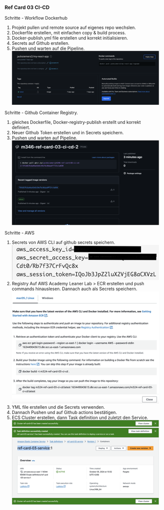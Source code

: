 
### Ref Card 03 CI-CD

Schritte - Workflow Dockerhub

1. Projekt pullen und remote source auf eigenes repo wechslen.
2. Dockerfile erstellen, mit einfachen copy & build process.
3. Docker-publish.yml file erstellen und korrekt initialisieren.
4. Secrets auf Github erstellen.
5. Pushen und warten auf die Pipeline.
![image](/resources/Screenshot%202024-09-26%20at%2007.51.04.png)

Schritte - Github Container Registry.
1. gleiches Dockerfile, Docker-registry-publish erstellt und korrekt definiert.
2. Neuer Github Token erstellen und in Secrets speichern.
3. Pushen und warten auf Pipeline.
![image](/resources/Screenshot%202024-09-26%20at%2009.11.08.png)

Schritte - AWS
1. Secrets von AWS CLI auf github secrets speichern.
![image](/resources/Screenshot%202024-10-03%20at%2009.23.01.png)
2. Registry Auf AWS Academy Leaner Lab > ECR erstellen und push commands hinauslesen. Dannach auch als Secrets speichern.
![image](/resources/Screenshot%202024-10-03%20at%2009.32.38.png)
3. YML file erstellen und die Secrets verwenden.
4. Dannach Pushen und auf Github actions bestätigen.
5. ECS Cluster erstellen, dann Task definition und zuletzt den Service.
![image](/resources/Screenshot%202024-10-03%20at%2010.36.02.png)
![image](/resources/Screenshot%202024-10-03%20at%2010.34.54.png)
![image](/resources/Screenshot%202024-10-03%20at%2010.36.02.png)